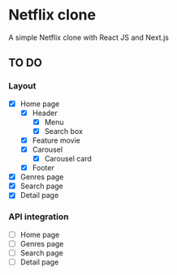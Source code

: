 # Netflix clone

A simple Netflix clone with React JS and Next.js

## TO DO

### Layout

- [x] Home page
  - [x] Header
    - [x] Menu
    - [x] Search box
  - [x] Feature movie
  - [x] Carousel
    - [x] Carousel card
  - [x] Footer
- [x] Genres page
- [x] Search page
- [x] Detail page

### API integration

- [ ] Home page
- [ ] Genres page
- [ ] Search page
- [ ] Detail page